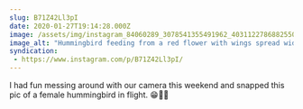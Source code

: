 ```yaml
---
slug: B71Z42Ll3pI
date: 2020-01-27T19:14:28.000Z
image: /assets/img/instagram_84060289_3078541355491962_4031122786882550801_n_17949184939312331.jpg
image_alt: "Hummingbird feeding from a red flower with wings spread wide."
syndication:
 - https://www.instagram.com/p/B71Z42Ll3pI/
---
```


I had fun messing around with our camera this weekend and snapped this pic of a female hummingbird in flight. 😁🐥🌹
